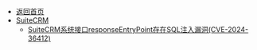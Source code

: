 - [返回首页](/)
- [SuiteCRM](SuiteCRM/)
  - [SuiteCRM系统接口responseEntryPoint存在SQL注入漏洞(CVE-2024-36412)](SuiteCRM/SuiteCRM系统接口responseEntryPoint存在SQL注入漏洞(CVE-2024-36412).md)
